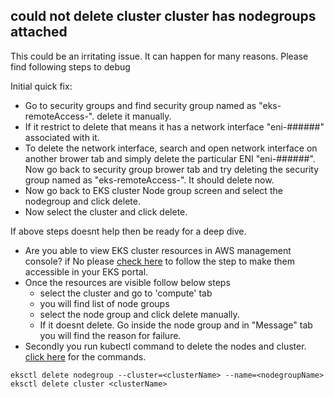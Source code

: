 ## could not delete cluster cluster has nodegroups attached

This could be an irritating issue. It can happen for many reasons. Please find following steps to debug

Initial quick fix: 
- Go to security groups and find security group named as "eks-remoteAccess-". delete it manually. 
- If it restrict to delete that means it has a network interface "eni-######" associated with it.
- To delete the network interface, search and open network interface on another brower tab and simply delete the particular ENI "eni-######". Now go back to security group brower tab and try deleting the  security group named as "eks-remoteAccess-". It should delete now. 
- Now go back to EKS cluster Node group screen and select the nodegroup and click delete. 
- Now select the cluster and click delete.

If above steps doesnt help then be ready for a deep dive. 

- Are you able to view EKS cluster resources in AWS management console? if No please [check here](https://github.com/e2eSolutionArchitect/KEDB/blob/main/aws/eks/your%20current%20user%20or%20role%20does%20not%20have%20access%20to%20kubernetes.md) to follow the step to make them accessible in your EKS portal. 
- Once the resources are visible follow below steps
  - select the cluster and go to 'compute' tab
  - you will find list of node groups
  - select the node group and click delete manually.
  - If it doesnt delete. Go inside the node group and in "Message" tab you will find the reason for failure. 
- Secondly you run kubectl command to delete the nodes and cluster. [click here](https://github.com/e2eSolutionArchitect/scripts/blob/main/kubernetes/k8s-handy-commands.md) for the commands. 

```
eksctl delete nodegroup --cluster=<clusterName> --name=<nodegroupName>
eksctl delete cluster <clusterName>
```
